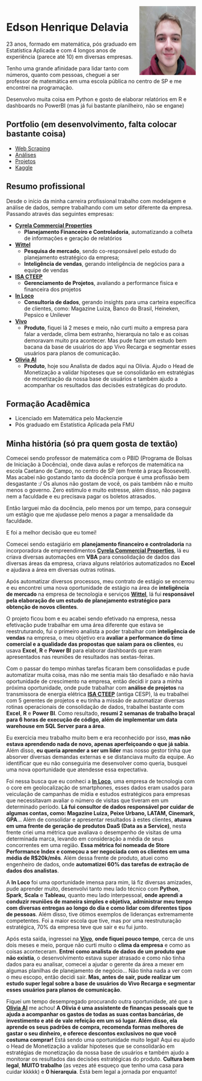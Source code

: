 <img align="right" width="150" height="183" src="https://github.com/the-data-dude/portfolio/blob/master/profile_utils/me.jpg?raw=true">

# Edson Henrique Delavia

23 anos, formado em matemática, pós graduado em Estatística Aplicada e com 4 longos anos de experiência (parece até 10) em diversas empresas.

Tenho uma grande afinidade para lidar tanto com números, quanto com pessoas, cheguei a ser professor de matemática em uma escola pública no centro de SP e me encontrei na programação.

Desenvolvo muita coisa em Python e gosto de elaborar relatórios em R e dashboards no PowerBI (mas já fui bastante planilheiro, não se engane)

## Portfolio (em desenvolvimento, falta colocar bastante coisa)

- [Web Scraping](https://github.com/the-data-dude/portfolio/tree/master/web-scraping)
- [Análises](https://github.com/the-data-dude/portfolio/tree/master/analysis)
- [Projetos](https://github.com/the-data-dude/portfolio/tree/master/projects)
- [Kaggle](https://www.kaggle.com/skulden)

## Resumo profissional

Desde o início da minha carreira profissional trabalho com modelagem e análise de dados, sempre trabalhando com um setor diferente da empresa. Passando através das seguintes empresas:

- [**Cyrela Commercial Properties**](http://www.ccpsa.com.br/pb/)
  - **Planejamento Financeiro e Controladoria**, automatizando a colheta de informações e geração de relatórios
- [**Wittel**](https://www.wittel.com/)
  - **Pesquisa de mercado**, sendo co-responsável pelo estudo do planejamento estratégico da empresa;
  - **Inteligência de vendas**, gerando inteligência de negócios para a equipe de vendas
- [**ISA CTEEP**](http://www.isacteep.com.br/)
  - **Gerenciamento de Projetos**, avaliando a performance fisica e financeira dos projetos
- [**In Loco**](https://www.inloco.com.br/)
  - **Consultoria de dados**, gerando insights para uma carteira específica de clientes, como: Magazine Luiza, Banco do Brasil, Heineken, Pepsico e Unilever
- [**Vivo**](https://www.vivo.com.br/)
  - **Produto**, fiquei lá 2 meses e meio, não curti muito a empresa para falar a verdade, clima bem estranho, hierarquia no talo e as coisas demoravam muito pra acontecer. Mas  pude fazer um estudo bem bacana da base de usuários do app Vivo Recarga e segmentar esses usuários para planos de comunicação.
- [**Olivia AI**](https://www.olivia.ai/br)
  - **Produto**, hoje sou Analista de dados aqui na Olivia. Ajudo o Head de Monetização a validar hipoteses que se consolidarão em estratégias de monetização da nossa base de usuários e também ajudo a acompanhar os resultados das decisões estratégicas do produto. 

## Formação Acadêmica

- Licenciado em Matemática pelo Mackenzie
- Pós graduado em Estatística Aplicada pela FMU


## Minha história (só pra quem gosta de textão)

Comecei sendo professor de matemática com o PBID (Programa de Bolsas de Iniciação à Docência), onde dava aulas e reforços de matemática na escola Caetano de Campo, no centro de SP (em frente à praça Roosevelt). Mas acabei não gostando tanto da docência porque é uma profissão bem desgastante :/ Os alunos não gostam de você, os pais também não e muito menos o governo. Zero estimulo e muito estresse, além disso, não pagava nem a faculdade e eu precisava pagar os boletos atrasados.

Então larguei mão da docência, pelo menos por um tempo, para conseguir um estágio que me ajudasse pelo menos a pagar a mensalidade da faculdade.

E foi a melhor decisão que eu tomei!

Comecei sendo estagiário em **planejamento financeiro e controladoria** na incorporadora de empreendimentos [**Cyrela Commercial Properties**](http://www.ccpsa.com.br/pb/), lá eu criava diversas automações em **VBA** para consolidação de dados das diversas áreas da empresa, criava alguns relatórios automatizados no **Excel** e ajudava a área em diversas outras rotinas. 

Após automatizar diversos processos, meu contrato de estágio se encerrou e eu encontrei uma nova oportunidade de estágio na área de **inteligência de mercado** na empresa de tecnologia e serviços [**Wittel**](https://www.wittel.com/), lá fui **responsável pela elaboração de um estudo de planejamento estratégico para obtenção de novos clientes**.

O projeto ficou bom e eu acabei sendo efetivado na empresa, nessa efetivação pude trabalhar em uma área diferente que estava se reestruturando, fui o primeiro analista a poder trabalhar com **inteligência de vendas** na empresa, o meu objetivo era **avaliar a performance do time comercial e a qualidade das propostas que saiam para os clientes**, eu usava **Excel**, **R** e **Power BI** para elaborar dashboards que eram apresentados nas reuniões de resultados nas sextas-feiras.

Com o passar do tempo minhas tarefas ficaram bem consolidadas e pude automatizar muita coisa, mas não me sentia mais tão desafiado e não havia oportunidade de crescimento na empresa, então decidi ir para a minha próxima oportunidade, onde pude trabalhar com **análise de projetos** na transmissora de energia elétrica [**ISA CTEEP**](http://www.isacteep.com.br/) (antiga CESP), lá eu trabalhei com 5 gerentes de projetos e eu tinha a missão de automatizar diversas rotinas operacionais de consolidação de dados, trabalhei bastante com **Excel**, **R** e **Power BI**. Como resultado, **resumi 2 semanas de trabalho braçal para 6 horas de execução de código, além de implementar um data warehouse em SQL Server para a área**.

Eu exercicia meu trabalho muito bem e era reconhecido por isso, **mas não estava aprendendo nada de novo, apenas aperfeiçoando o que já sabia**. Além disso, **eu queria aprender a ser um líder** mas nosso gestor tinha que absorver diversas demandas externas e se distanciava muito da equipe. Ao identificar que eu não conseguiria me desenvolver como queria, busquei uma nova oportunidade que atendesse essa expectativa.

Foi nessa busca que eu conheci a [**In Loco**](https://www.inloco.com.br/), uma empresa de tecnologia com o core em geolocalização de smartphones, esses dados eram usados para veiculação de campanhas de mídia e estudos estratégicos para empresas que necessitavam avaliar o número de visitas que tiveram em um determinado período. **Lá fui consultor de dados responsável por cuidar de algumas contas, como: Magazine Luiza, Peixe Urbano, LATAM, Cinemark, GPA**... Além de consolidar e apresentar resultados à estes clientes, **atuava em uma frente de geração de produtos DaaS (Data as a Service)**, nesta frente criei uma métrica que avaliava o desempenho de visitas de uma determinada marca, levando em consideração a média de seus concorrentes em uma região. **Essa métrica foi nomeada de Store Performance Index e começou a ser negociada com os clientes em uma média de R$20k/mês**. Além dessa frente de produto, atuei como engenheiro de dados, onde **automatizei 60% das tarefas de extração de dados dos analistas**.

A **In Loco** foi uma oportunidade imensa para mim, lá fiz diversas amizades, pude aprender muito, desenvolvi tanto meu lado técnico com **Python**, **Spark**, **Scala** e **Tableau**, quanto meu lado interpessoal, **onde aprendi a conduzir reuniões de maneira simples e objetiva, administrar meu tempo com diversas entregas ao longo do dia e como lidar com diferentes tipos de pessoas**. Além disso, tive ótimos exemplos de lideranças extremamente competentes. Foi a maior escola que tive, mas por uma reestruturação estratégica, 70% da empresa teve que sair e eu fui junto.

Após esta saída, ingressei na [**Vivo**](https://www.vivo.com.br/), **onde fiquei pouco tempo**, cerca de uns dois meses e meio, porque não curti muito o **clima da empresa** e como as coisas aconteceram. **Entrei como analista de dados de um produto que não existia**, o desenvolvimento estava super atrasado e como não tinha dados para eu analisar, comecei a ajudar o gerente da área a mexer em algumas planilhas de planejamento de negócio... Não tinha nada a ver com o meu escopo, então decidi sair. **Mas, antes de sair, pude realizar um estudo super legal sobre a base de usuários do Vivo Recarga e segmentar esses usuários para planos de comunicação**.

Fiquei um tempo desempregado procurando outra oportunidade, até que a [**Olivia AI**](https://www.olivia.ai/br) me achou! **A Olivia é uma assistente de finanças pessoais que te ajuda a acompanhar os gastos de todas as suas contas bancárias, de investimento e até de vale refeição em um só lugar. Além disso, ela aprende os seus padrões de compra, recomenda formas melhores de gastar o seu dinheiro, e oferece descontos exclusivos no que você costuma comprar!** Está sendo uma oportunidade muito legal! Aqui eu ajudo o Head de Monetização a validar hipoteses que se consolidarão em estratégias de monetização da nossa base de usuários e também ajudo a monitorar os resultados das decisões estratégicas do produto. **Cultura bem legal**,  **MUITO trabalho**  (as vezes até esqueço que tenho uma casa para cuidar kkkkk) e **0 hierarquia**. Está bem legal a jornada por enquanto!

